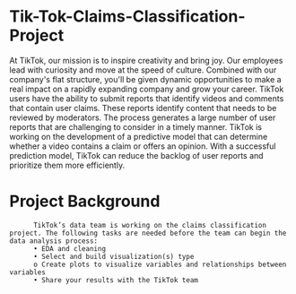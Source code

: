 # Tik-Tok-Claims-Classification-Project

At TikTok, our mission is to inspire creativity and bring joy. Our employees lead with curiosity and move at the speed of culture. Combined with our company's flat structure, you'll be given dynamic opportunities to make a real impact on a rapidly expanding company and grow your career.
TikTok users have the ability to submit reports that identify videos and comments that contain user claims. These reports identify content that needs to be reviewed by moderators. The process generates a large number of user reports that are challenging to consider in a timely manner. 
TikTok is working on the development of a predictive model that can determine whether a video contains a claim or offers an opinion. With a successful prediction model, TikTok can reduce the backlog of user reports and prioritize them more efficiently.


# Project Background
          TikTok’s data team is working on the claims classification project. The following tasks are needed before the team can begin the     data analysis process:
          •	EDA and cleaning
          •	Select and build visualization(s) type
          o	Create plots to visualize variables and relationships between variables
          •	Share your results with the TikTok team
